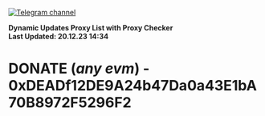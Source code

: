 [![Telegram channel](https://img.shields.io/endpoint?url=https://runkit.io/damiankrawczyk/telegram-badge/branches/master?url=https://t.me/n4z4v0d)](https://t.me/n4z4v0d) 

**Dynamic Updates Proxy List with Proxy Checker**  
**Last Updated: 20.12.23 14:34**

# DONATE (_any evm_) - 0xDEADf12DE9A24b47Da0a43E1bA70B8972F5296F2
